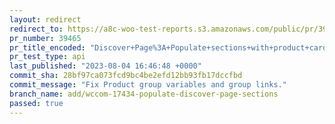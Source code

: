 ```yaml
---
layout: redirect
redirect_to: https://a8c-woo-test-reports.s3.amazonaws.com/public/pr/39465/api/index.html
pr_number: 39465
pr_title_encoded: "Discover+Page%3A+Populate+sections+with+product+cards"
pr_test_type: api
last_published: "2023-08-04 16:46:48 +0000"
commit_sha: 28bf97ca073fcd9bc4be2efd12bb93fb17dccfbd
commit_message: "Fix Product group variables and group links."
branch_name: add/wccom-17434-populate-discover-page-sections
passed: true
---
```

